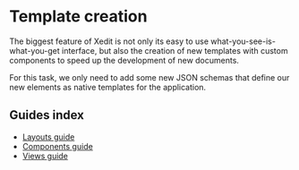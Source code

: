 # Template creation

The biggest feature of Xedit is not only its easy to use what-you-see-is-what-you-get interface, but also the creation of new templates with custom components to speed up the development of new documents.

For this task, we only need to add some new JSON schemas that define our new elements as native templates for the application. 

## Guides index

* [Layouts guide](./Layouts.md)
* [Components guide](./Components.md)
* [Views guide](./Views.md)



